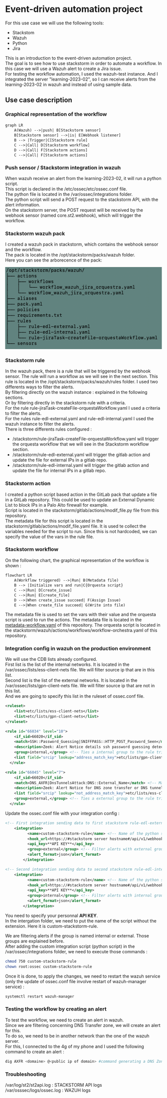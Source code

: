 # Event-driven automation project
For this use case we will use the following tools:
   - Stackstom
   - Wazuh
   - Python
   - Jira

This is an introduction to the event-driven automation project.  
The goal is to see how to use stackstorm in order to automate a workflow. 
In this case we will use a Wazuh alert to create a Jira issue.  
For testing the workflow automation, I used the wazuh-test instance. And I integrated the server "learning-2023-02", so I can receive alerts from the learning-2023-02 in wazuh and instead of using sample data.


## Use case description

### Graphical representation of the workflow
   
```mermaid
graph LR
    A(Wazuh) -->|push| B[Stackstorm sensor]
    B[Stackstorm sensor] -->|is| E[Webhook listener]
    B --> |Trigger|C[Stackstorm rule]
    C -->|Call| D[Stackstorm workflow]
    D -->|Call| F[Stackstorm actions]
    C -->|Call| F[Stackstorm actions]
```

### Push sensor / Stackstorm integration in wazuh

When wazuh receive an alert from the learning-2023-02, it will run a python script.  
This script is declared in the /etc/ossec/etc/ossec.conf file.  
The python file is located in the /var/ossec/integrations folder.  
The python script will send a POST request to the stackstorm API, with the alert information.  
On the stackstorm server, the POST request will be received by the webhook sensor (named core.st2.webhook), which will trigger the workflow.  

### Stackstorm wazuh pack

I created a wazuh pack in stackstorm, which contains the webhook sensor and the workflow.  
The pack is located in the /opt/stackstorm/packs/wazuh folder.  
Here you can see the arborecence of the pack:

![img_tree.png](img_tree.png)

### Stackstorm rule

In the wazuh pack, there is a rule that will be triggered by the webhook sensor.
The rule will run a workflow as we will see in the next section.
This rule is located in the /opt/stackstorm/packs/wazuh/rules folder.
I used two differents ways to filter the alerts.  
By filtering directly on the wazuh instance : explained in the following sections.  
Or by filtering directly in the stackstorm rule with a criteria.  
For the rule rule-jiraTask-createFile-orquestaWorkflow.yaml I used a criteria to filter the alerts.  
For the rules rule-edl-external.yaml and rule-edl-internal.yaml I used the wazuh instance to filter the alerts.  
There is three differents rules configured :
 - /stackstorm/rule-jiraTask-createFile-orquestaWorkflow.yaml will trigger the orquesta workflow that we will see in the Stackstorm workflow section.
 - /stackstorm/rule-edl-external.yaml  will trigger the gitlab action and update the file for external IPs in a gitlab repo.
 - /stackstorm/rule-edl-internal.yaml  will trigger the gitlab action and update the file for internal IPs in a gitlab repo.

### Stackstorm action

I created a python script based action in the GitLab pack that update a file in a GitLab repository. 
This could be used to update an External Dynamic List to block IPs in a Palo Alto firewall for example.  
Script is located in the stackstorm/gitlab/actions/modif_file.py file from this repository.  
The metadata file for this script is located in the stackstorm/gitlab/actions/modif_file.yaml file. 
It is used te collect the variables needed for the script to run.
Since this is not hardcoded, we can specify the value of the vars in the rule file. 

### Stackstorm workflow

On the following chart, the graphical representation of the workflow is shown :

```mermaid
flowchart LR
    A(Workflow triggered) -->|Run| B(Metadata file)
    B --> |Initialize vars and run|C{Orquesta script}
    C -->|Run| D[create_issue]
    C -->|Run| E[create_file]
    D -->|When create_issue succeed| F(Assign Issue)
    E -->|When create_file succeed| G(Write into file)
```
The metadata file is used to set the vars with their value and the orquesta script is used to run the actions.
The metadata file is located in the [metadata-workflow.yaml](stackstorm/wazuh/actions/metadata-workflow.yaml) of this repository.
The orquesta script is located in the stackstorm/wazuh/actions/workflows/workflow-orchestra.yaml of this repository.

### Integration config in wazuh on the production environment
 
We will use the CDB lists already configured.  
First list is the list of the internal networks. It is located in the /var/ossec/lists/ess-client-nets file. We will filter source ip that are in this list.  
Second list is the list of the external networks. It is located in the /var/ossec/lists/gpn-client-nets file. We will filter source ip that are not in this list.  
And we are going to specify this list in the ruleset of ossec.conf file.

```xml
<ruleset>
    <list>etc/lists/ess-client-nets</list>
    <list>etc/lists/gpn-client-nets</list>
</ruleset>
```

```xml
<rule id="66034" level="10">
    <if_sid>66020</if_sid>
    <match>SSH::Password_Guessing|SNIFFPASS::HTTP_POST_Password_Seen</match> <!-- Match for the alerts concerning Password_Guessing or HTTP_POST_Password_Seen -->
    <description>Zeek: Alert Notice details ssh password guessing detected.</description>
    <group>internal,</group> <!-- Ties a internal group to the rule triggered so that we can filter in the integration (see next section) -->
    <list field="srcip" lookup="address_match_key">etc/lists/gpn-client-nets</list>
  </rule>
```

```xml
<rule id="66045" level="7">
    <if_sid>66020</if_sid>
    <match>DNS_AXFR|DnsTunnelsAttack:DNS::External_Name</match> <!-- Match for the alerts concerning DNS_AXFR or DnsTunnelsAttack -->
    <description>Zeek: Alert Notice for DNS zone transfer or DNS tunnel attempt/attack detected.</description>
    <list field="srcip" lookup="not_address_match_key">etc/lists/ess-client-nets</list>
    <group>external,</group> <!-- Ties a external group to the rule triggered so that we can filter in the integration (see next section) -->
  </rule>
```

Update the ossec.conf file with your integration config : 

```xml
<!-- First integration sending data to first stackstorm rule-edl-external -->
    <integration>
          <name>custom-stackstorm-rule</name> <!-- Name of the python script we are sending the data (hook_url, api_key) into -->
          <hook_url>https://#stackstorm server hostname#/api/v1/webhooks/wazuh</hook_url> <!-- URL finishing by "wazuh" because the stackstorm rule for external action is listening to this specific URL -->
          <api_key>**API KEY**</api_key>
          <group>external</group> <!-- Filter alerts with external group created before in the rule -->
          <alert_format>json</alert_format>
        </integration>
```
```xml
<!-- Second integration sending data to second stackstorm rule-edl-internal -->
    <integration>
          <name>custom-stackstorm-rule</name> <!-- Name of the python script we are sending the data (hook_url, api_key) into -->
          <hook_url>https://#stackstorm server hostname#/api/v1/webhooks/wazuh2</hook_url> <!-- URL finishing by "wazuh2" because the stackstorm rule for internal action is listening to this specific URL -->
          <api_key>**API KEY**</api_key>
          <group>internal</group> <!-- Filter alerts with internal group created before in the rule -->
          <alert_format>json</alert_format>
        </integration>
```
You need to specify your personnal **API KEY**.   
In the intergation folder, we need to put the name of the script without the extension. Here it is custom-stackstorm-rule.

We are filtering alerts if the group is named internal or external. Those groups are explained before.  
After adding the custom integration script (python script) in the /var/ossec/integrations folder, we need to execute those commands :
```bash
chmod 750 custom-stackstorm-rule
chown root:ossec custom-stackstorm-rule
```

Once it is done, to apply the changes, we need to restart the wazuh service (only the update of ossec.conf file involve restart of wazuh-manager service) :

```bash
systemctl restart wazuh-manager
```

### Testing the workflow by creating an alert

To test the workflow, we need to create an alert in wazuh.  
Since we are filtering concerning DNS Transfer zone, we will create an alert for this.  
To do so, we need to be in another network than the one of the wazuh server.  
For this, I connected to the 4g of my phone and I used the following command to create an alert : 

```bash
dig AXFR <domaine> @<public ip of domain> #command generating a DNS Zone transfer
```
### Troubleshooting

/var/log/st2/st2api.log : STACKSTORM API logs  
/var/osssec/logs/ossec.log : WAZUH logs
